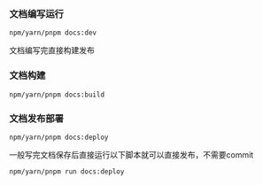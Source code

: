 ### 文档编写运行

```
npm/yarn/pnpm docs:dev
```

文档编写完直接构建发布

### 文档构建

```
npm/yarn/pnpm docs:build
```

### 文档发布部署

```
npm/yarn/pnpm docs:deploy
```

一般写完文档保存后直接运行以下脚本就可以直接发布，不需要commit

```
npm/yarn/pnpm run docs:deploy
```
